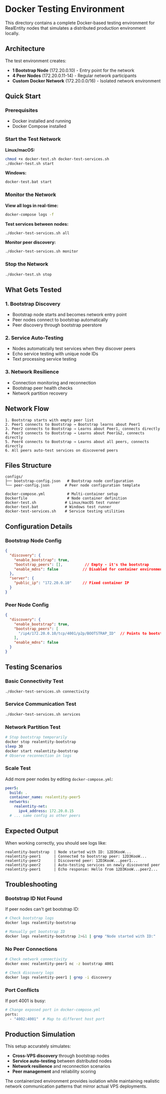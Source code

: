 # Docker Testing Environment

This directory contains a complete Docker-based testing environment for RealEntity nodes that simulates a distributed production environment locally.

## Architecture

The test environment creates:
- **1 Bootstrap Node** (172.20.0.10) - Entry point for the network
- **4 Peer Nodes** (172.20.0.11-14) - Regular network participants
- **Custom Docker Network** (172.20.0.0/16) - Isolated network environment

## Quick Start

### Prerequisites
- Docker installed and running
- Docker Compose installed

### Start the Test Network

**Linux/macOS:**
```bash
chmod +x docker-test.sh docker-test-services.sh
./docker-test.sh start
```

**Windows:**
```cmd
docker-test.bat start
```

### Monitor the Network

**View all logs in real-time:**
```bash
docker-compose logs -f
```

**Test services between nodes:**
```bash
./docker-test-services.sh all
```

**Monitor peer discovery:**
```bash
./docker-test-services.sh monitor
```

### Stop the Network

```bash
./docker-test.sh stop
```

## What Gets Tested

### 1. Bootstrap Discovery
- Bootstrap node starts and becomes network entry point
- Peer nodes connect to bootstrap automatically
- Peer discovery through bootstrap peerstore

### 2. Service Auto-Testing
- Nodes automatically test services when they discover peers
- Echo service testing with unique node IDs
- Text processing service testing

### 3. Network Resilience
- Connection monitoring and reconnection
- Bootstrap peer health checks
- Network partition recovery

## Network Flow

```
1. Bootstrap starts with empty peer list
2. Peer1 connects to Bootstrap → Bootstrap learns about Peer1
3. Peer2 connects to Bootstrap → Learns about Peer1, connects directly
4. Peer3 connects to Bootstrap → Learns about Peer1&2, connects directly
5. Peer4 connects to Bootstrap → Learns about all peers, connects directly
6. All peers auto-test services on discovered peers
```

## Files Structure

```
configs/
├── bootstrap-config.json   # Bootstrap node configuration
└── peer-config.json       # Peer node configuration template

docker-compose.yml          # Multi-container setup
Dockerfile                  # Node container definition
docker-test.sh             # Linux/macOS test runner
docker-test.bat            # Windows test runner
docker-test-services.sh    # Service testing utilities
```

## Configuration Details

### Bootstrap Node Config
```json
{
  "discovery": {
    "enable_bootstrap": true,
    "bootstrap_peers": [],          // Empty - it's the bootstrap
    "enable_mdns": false           // Disabled for container environment
  },
  "server": {
    "public_ip": "172.20.0.10"     // Fixed container IP
  }
}
```

### Peer Node Config
```json
{
  "discovery": {
    "enable_bootstrap": true,
    "bootstrap_peers": [
      "/ip4/172.20.0.10/tcp/4001/p2p/BOOTSTRAP_ID"  // Points to bootstrap
    ],
    "enable_mdns": false
  }
}
```

## Testing Scenarios

### Basic Connectivity Test
```bash
./docker-test-services.sh connectivity
```

### Service Communication Test
```bash
./docker-test-services.sh services
```

### Network Partition Test
```bash
# Stop bootstrap temporarily
docker stop realentity-bootstrap
sleep 30
docker start realentity-bootstrap
# Observe reconnection in logs
```

### Scale Test
Add more peer nodes by editing `docker-compose.yml`:
```yaml
peer5:
  build: .
  container_name: realentity-peer5
  networks:
    realentity-net:
      ipv4_address: 172.20.0.15
  # ... same config as other peers
```

## Expected Output

When working correctly, you should see logs like:
```
realentity-bootstrap  | Node started with ID: 12D3KooW...
realentity-peer1      | Connected to bootstrap peer: 12D3KooW...
realentity-peer2      | Discovered peer: 12D3KooW...peer1...
realentity-peer2      | Auto-testing services on newly discovered peer
realentity-peer1      | Echo response: Hello from 12D3KooW...peer2...
```

## Troubleshooting

### Bootstrap ID Not Found
If peer nodes can't get bootstrap ID:
```bash
# Check bootstrap logs
docker logs realentity-bootstrap

# Manually get bootstrap ID
docker logs realentity-bootstrap 2>&1 | grep "Node started with ID:"
```

### No Peer Connections
```bash
# Check network connectivity
docker exec realentity-peer1 nc -z bootstrap 4001

# Check discovery logs
docker logs realentity-peer1 | grep -i discovery
```

### Port Conflicts
If port 4001 is busy:
```bash
# Change exposed port in docker-compose.yml
ports:
  - "4002:4001"  # Map to different host port
```

## Production Simulation

This setup accurately simulates:
- **Cross-VPS discovery** through bootstrap nodes
- **Service auto-testing** between distributed nodes  
- **Network resilience** and reconnection scenarios
- **Peer management** and reliability scoring

The containerized environment provides isolation while maintaining realistic network communication patterns that mirror actual VPS deployments.
